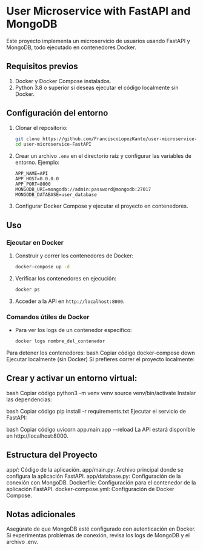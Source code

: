# User Microservice with FastAPI and MongoDB

Este proyecto implementa un microservicio de usuarios usando FastAPI y MongoDB, todo ejecutado en contenedores Docker.

## Requisitos previos

1. Docker y Docker Compose instalados.
2. Python 3.8 o superior si deseas ejecutar el código localmente sin Docker.

## Configuración del entorno

1. Clonar el repositorio:
    ```bash
    git clone https://github.com/FranciscoLopezKanto/user-microservice-FastApi
    cd user-microservice-FastAPI
    ```

2. Crear un archivo `.env` en el directorio raíz y configurar las variables de entorno. Ejemplo:

    ```env
    APP_NAME=API
    APP_HOST=0.0.0.0
    APP_PORT=8000
    MONGODB_URI=mongodb://admin:password@mongodb:27017
    MONGODB_DATABASE=user_database
    ```

3. Configurar Docker Compose y ejecutar el proyecto en contenedores.

## Uso

### Ejecutar en Docker

1. Construir y correr los contenedores de Docker:
    ```bash
    docker-compose up -d
    ```

2. Verificar los contenedores en ejecución:
    ```bash
    docker ps
    ```

3. Acceder a la API en `http://localhost:8000`.

### Comandos útiles de Docker

- Para ver los logs de un contenedor específico:
  ```bash
  docker logs nombre_del_contenedor
Para detener los contenedores:
bash
Copiar código
docker-compose down
Ejecutar localmente (sin Docker)
Si prefieres correr el proyecto localmente:

## Crear y activar un entorno virtual:

bash
Copiar código
python3 -m venv venv
source venv/bin/activate
Instalar las dependencias:

bash
Copiar código
pip install -r requirements.txt
Ejecutar el servicio de FastAPI:

bash
Copiar código
uvicorn app.main:app --reload
La API estará disponible en http://localhost:8000.

## Estructura del Proyecto
app/: Código de la aplicación.
app/main.py: Archivo principal donde se configura la aplicación FastAPI.
app/database.py: Configuración de la conexión con MongoDB.
Dockerfile: Configuración para el contenedor de la aplicación FastAPI.
docker-compose.yml: Configuración de Docker Compose.
## Notas adicionales
Asegúrate de que MongoDB esté configurado con autenticación en Docker. Si experimentas problemas de conexión, revisa los logs de MongoDB y el archivo .env.